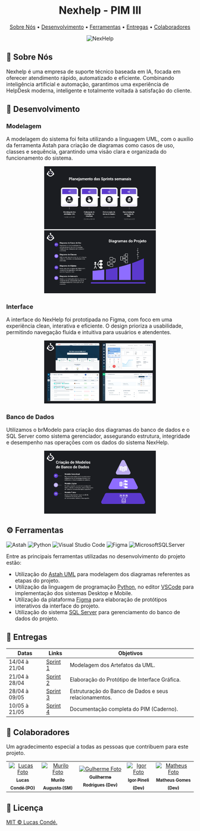 <h1 align="center" style="font-weight: bold;">Nexhelp - PIM III</h1>

<p align="center">
 <a href="#about">Sobre Nós</a> • 
 <a href="#desenv">Desenvolvimento</a> • 
  <a href="#softw">Ferramentas</a> • 
  <a href="#calendar">Entregas</a> • 
  <a href="#colab">Colaboradores</a> 
</p>

<p align="center">
    <img src="https://github.com/omatheusgomes/teste/blob/main/Imagens/logo_img.png" alt="NexHelp" width="400px">
</p>

<h2 id="about">📌 Sobre Nós</h2>

Nexhelp é uma empresa de suporte técnico baseada em IA, focada em oferecer atendimento rápido, automatizado e eficiente. Combinando inteligência artificial e automação, garantimos uma experiência de HelpDesk moderna, inteligente e totalmente voltada à satisfação do cliente.

<h2 id="desenv">🚀 Desenvolvimento</h2>

### Modelagem

A modelagem do sistema foi feita utilizando a linguagem UML, com o auxílio da ferramenta Astah para criação de diagramas como casos de uso, classes e sequência, garantindo uma visão clara e organizada do funcionamento do sistema.

<p align="center">
<img src="https://github.com/lucasconde16/pim3/blob/main/Imagens/sprints_img.png" alt="SprintBacklog" width="300px"> <img src="https://github.com/lucasconde16/pim3/blob/main/Imagens/diagramas_img.png" alt="SprintBacklog" width="300px"> 
</p>

### Interface

A interface do NexHelp foi prototipada no Figma, com foco em uma experiência clean, interativa e eficiente. O design prioriza a usabilidade, permitindo navegação fluida e intuitiva para usuários e atendentes.

<p align="center">
<img src="https://github.com/lucasconde16/pim3/blob/main/Imagens/interface_img.png" alt="SprintBacklog" width="300px"> 
</p>

### Banco de Dados


Utilizamos o brModelo para criação dos diagramas do banco de dados e o SQL Server como sistema gerenciador, assegurando estrutura, integridade e desempenho nas operações com os dados do sistema NexHelp.

<p align="center">
<img src="https://github.com/lucasconde16/pim3/blob/main/Imagens/bancomodelos_img.png" alt="SprintBacklog" width="300px"> 
</p>

<h2 id="softw">⚙️ Ferramentas</h2>

![Astah](https://img.shields.io/badge/astah-%23E7EEF0.svg?style=for-the-badge&logo=packer&logoColor=%2302A8EF)
![Python](https://img.shields.io/badge/python-3670A0?style=for-the-badge&logo=python&logoColor=ffdd54)
![Visual Studio Code](https://img.shields.io/badge/Visual%20Studio%20Code-0078d7.svg?style=for-the-badge&logo=visual-studio-code&logoColor=white)
![Figma](https://img.shields.io/badge/figma-%23F24E1E.svg?style=for-the-badge&logo=figma&logoColor=white)
![MicrosoftSQLServer](https://img.shields.io/badge/Microsoft%20SQL%20Server-CC2927?style=for-the-badge&logo=microsoft%20sql%20server&logoColor=white)

Entre as principais ferramentas utilizadas no desenvolvimento do projeto estão:
- Utilização do [Astah UML](https://astah.net/products/astah-uml/) para modelagem dos diagramas referentes as etapas do projeto.
- Utilização da linguagem de programação [Python](https://www.python.com/), no editor [VSCode](https://code.visualstudio.com/) para implementação dos sistemas Desktop e Mobile.
- Utilização da plataforma [Figma](https://www.figma.com/) para elaboração de protótipos interativos da interface do projeto.
- Utilização do sistema [SQL Server](https://www.microsoft.com/pt-br/sql-server) para gerenciamento do banco de dados do projeto.

<h2 id="calendar">📅 Entregas</h2>

| Datas | Links | Objetivos            
|----------------------|-------------------|----------------------------------
| 14/04 à 21/04 | [Sprint 1](https://github.com/lucasconde16/pim3/tree/Sprint-1) | Modelagem dos Artefatos da UML. 
| 21/04 à 28/04 | [Sprint 2](https://github.com/lucasconde16/pim3/tree/Sprint-2) | Elaboração do Protótipo de Interface Gráfica.
| 28/04 à 09/05 | [Sprint 3](https://github.com/lucasconde16/pim3/tree/Sprint-3) | Estruturação do Banco de Dados e seus relacionamentos.
| 10/05 à 21/05 | [Sprint 4](https://github.com/lucasconde16/pim3/tree/Sprint-4) | Documentação completa do PIM (Caderno).

<h2 id="colab">🤝 Colaboradores</h2>

Um agradecimento especial a todas as pessoas que contribuem para este projeto.

<table>
  <tr>
    <td align="center">
      <a href="#">
        <img src="https://media-gru1-1.cdn.whatsapp.net/v/t61.24694-24/485541952_678664004665370_1722236768666346613_n.jpg?ccb=11-4&oh=01_Q5Aa1QGLuNB5-d7saUh9ZKS2aQ6U2cEmuMYUhgpyEtJtp33RRQ&oe=680A54AE&_nc_sid=5e03e0&_nc_cat=105" width="100px;" alt="Lucas Foto"/><br>
        <sub>
          <b>Lucas Condé (PO)</b>
        </sub>
      </a>
    </td>
    <td align="center">
      <a href="#">
        <img src="https://media-gru1-1.cdn.whatsapp.net/v/t61.24694-24/473393646_2381097148905676_6863158889704176333_n.jpg?ccb=11-4&oh=01_Q5Aa1QFvWjZDXQmH298BbCBK_363O4ECyeHGiPG1hpfBJUqjfA&oe=680A46B1&_nc_sid=5e03e0&_nc_cat=111" width="100px;" alt="Murilo Foto"/><br>
        <sub>
          <b>Murilo Augusto (SM)</b>
        </sub>
      </a>
    </td>
    <td align="center">
      <a href="#">
        <img src="https://media-gru1-1.cdn.whatsapp.net/v/t61.24694-24/484889685_1215814306628448_6300654456061629103_n.jpg?ccb=11-4&oh=01_Q5Aa1QGXlqoV_Z_HdYW2fFDIB74To9ZIeScYl-nBgydsO_hpUQ&oe=680A4D47&_nc_sid=5e03e0&_nc_cat=110" width="100px;" alt="Gulherme Foto"/><br>
        <sub>
          <b>Guilherme Rodrigues (Dev)</b>
        </sub>
      </a>
    </td>
        <td align="center">
      <a href="#">
        <img src="https://media-gru1-1.cdn.whatsapp.net/v/t61.24694-24/484877578_928458015858768_3272773417018296064_n.jpg?ccb=11-4&oh=01_Q5Aa1QFdoEtqgvHWA6raLL3ugh-bjbTyevBCiJtQnLhix-asOA&oe=680A3695&_nc_sid=5e03e0&_nc_cat=105" width="100px;" alt="Igor Foto"/><br>
        <sub>
          <b>Igor Pineli (Dev)</b>
        </sub>
      </a>
    </td>
    <td align="center">
      <a href="#">
        <img src="https://media-gru1-1.cdn.whatsapp.net/v/t61.24694-24/471428086_927487132691453_5456467189288147494_n.jpg?ccb=11-4&oh=01_Q5Aa1QEhM9QtoDKvUvIpOfcHzZltb6IDEFMMhCY1gQSPAgFdHA&oe=680A49FD&_nc_sid=5e03e0&_nc_cat=105" width="100px;" alt="Matheus Foto"/><br>
        <sub>
          <b>Matheus Gomes (Dev)</b>
        </sub>
      </a>
    </td>
  </tr>
</table>

<h2 id="licenca">📃 Licença</h2>

[MIT © Lucas Condé.](https://github.com/lucasconde16/pim3/blob/main/LICENSE)
